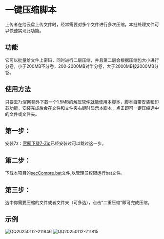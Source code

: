 # 一键压缩脚本

上传者在给云盘上传文件时，经常需要对多个文件进行多次压缩，本批处理文件可以快速实现此功能。

## 功能

它可以批量给文件上密码，同时进行二层压缩，并且第二层会根据压缩包大小进行分卷，小于200MB不分卷，200-2000MB对半分卷，大于2000MB按2000MB分卷。

## 使用方法

只要去7z官网额外下载一个1.5MB的解压软件就能使用本脚本，脚本自带安装和卸载功能，安装完成后会在文件和文件夹右键时显示本脚本，点击即可一键压缩选中的文件或文件夹。

## 第一步：

安装7z：[官网下载7-Zip](https://www.7-zip.org/)已经安装过可以跳过这一步。

## 第二步：

下载本项目的[secCompre.bat](https://github.com/smdxh/secCompre/raw/refs/heads/main/secCompre.bat)文件,以管理员权限运行bat文件。

## 第三步：

选中你需要压缩的文件或者文件夹（可多选），点击“二重压缩”即可完成压缩。

## 示例

![QQ20250112-211846](https://github.com/user-attachments/assets/fb21bd99-a08c-48e6-b9b6-7626a2620439)
![QQ20250112-211815](https://github.com/user-attachments/assets/ec698b71-ada5-4634-87bb-55b2e80e7157)
